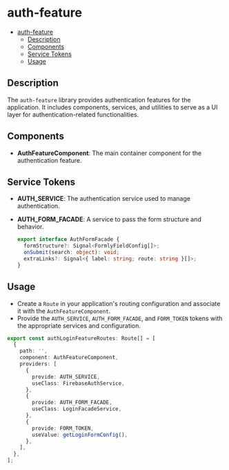 # auth-feature

- [auth-feature](#auth-feature)
  - [Description](#description)
  - [Components](#components)
  - [Service Tokens](#service-tokens)
  - [Usage](#usage)

## Description

The `auth-feature` library provides authentication features for the application. It includes components, services, and utilities to serve as a UI layer for authentication-related functionalities.

## Components

- **AuthFeatureComponent**: The main container component for the authentication feature.

## Service Tokens

- **AUTH_SERVICE**: The authentication service used to manage authentication.
- **AUTH_FORM_FACADE**: A service to pass the form structure and behavior.

  ```typescript
  export interface AuthFormFacade {
    formStructure?: Signal<FormlyFieldConfig[]>;
    onSubmit(search: object): void;
    extraLinks?: Signal<{ label: string; route: string }[]>;
  }
  ```

## Usage

- Create a `Route` in your application's routing configuration and associate it with the `AuthFeatureComponent`.
- Provide the `AUTH_SERVICE`, `AUTH_FORM_FACADE`, and `FORM_TOKEN` tokens with the appropriate services and configuration.

```typescript
export const authLoginFeatureRoutes: Route[] = [
  {
    path: '',
    component: AuthFeatureComponent,
    providers: [
      {
        provide: AUTH_SERVICE,
        useClass: FirebaseAuthService,
      },
      {
        provide: AUTH_FORM_FACADE,
        useClass: LoginFacadeService,
      },
      {
        provide: FORM_TOKEN,
        useValue: getLoginFormConfig(),
      },
    ],
  },
];
```
